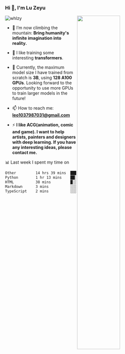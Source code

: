 ### Hi 👋, I'm Lu Zeyu

<img src="https://komarev.com/ghpvc/?username=whlzy&label=Profile%20views&color=0e75b6&style=flat" alt="whlzy" />
<img align="right" width="53%" src="https://github-readme-stats.vercel.app/api?username=whlzy&show_icons=true">

- 🔭 I’m now climbing the mountain: **Bring humanity's infinite imagination into reality.**

- 🌄 I like training some interesting **transformers**.

- 🌠 Currently, the maximum model size I have trained from scratch is **3B**, using **128 A100 GPUs**. Looking forward to the opportunity to use more GPUs to train larger models in the future!

- 📫 How to reach me: **leo1037987031@gmail.com**

- ⚡ **I like ACG(animation, comic and game). I want to help artists, painters and designers with deep learning. If you have any interesting ideas, please contact me.**

📊 Last week I spent my time on

<!--START_SECTION:waka-->

```txt
Other         14 hrs 39 mins  ██████████████████████░░░   88.07 %
Python        1 hr 13 mins    ██░░░░░░░░░░░░░░░░░░░░░░░   07.35 %
HTML          38 mins         █░░░░░░░░░░░░░░░░░░░░░░░░   03.87 %
Markdown      3 mins          ░░░░░░░░░░░░░░░░░░░░░░░░░   00.36 %
TypeScript    2 mins          ░░░░░░░░░░░░░░░░░░░░░░░░░   00.22 %
```

<!--END_SECTION:waka-->


